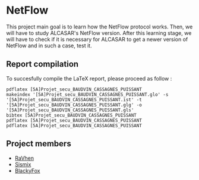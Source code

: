 # NetFlow
This project main goal is to learn how the NetFlow protocol works.
Then, we will have to study ALCASAR's NetFlow version.
After this learning stage, we will have to check if it is necessary for ALCASAR to get a newer version of NetFlow and in such a case, test it.

## Report compilation
To succesfully compile the LaTeX report, please proceed as follow :
```
pdflatex [5A]Projet_secu_BAUDVIN_CASSAGNES_PUISSANT
makeindex '[5A]Projet_secu_BAUDVIN_CASSAGNES_PUISSANT.glo' -s '[5A]Projet_secu_BAUDVIN_CASSAGNES_PUISSANT.ist' -t '[5A]Projet_secu_BAUDVIN_CASSAGNES_PUISSANT.glg' -o '[5A]Projet_secu_BAUDVIN_CASSAGNES_PUISSANT.gls'
bibtex [5A]Projet_secu_BAUDVIN_CASSAGNES_PUISSANT
pdflatex [5A]Projet_secu_BAUDVIN_CASSAGNES_PUISSANT
pdflatex [5A]Projet_secu_BAUDVIN_CASSAGNES_PUISSANT
```

## Project members 
- [RaVhen](https://github.com/RaVhen)
- [Sismix](https://github.com/LCassagnes)
- [BlackyFox](https://github.com/BlackyFox)
